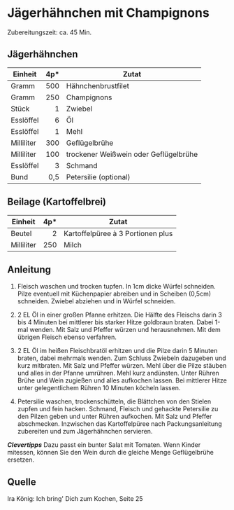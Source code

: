 # Jägerhähnchen mit Champignons

Zubereitungszeit: ca. 45 Min.

## Jägerhähnchen

| Einheit    | 4p* | Zutat                                 |
|------------|----:|---------------------------------------|
| Gramm      | 500 | Hähnchenbrustfilet                    |
| Gramm      | 250 | Champignons                           |
| Stück      | 1   | Zwiebel                               |
| Esslöffel  | 6   | Öl                                    |
| Esslöffel  | 1   | Mehl                                  |
| Milliliter | 300 | Geflügelbrühe                         |
| Milliliter | 100 | trockener Weißwein oder Geflügelbrühe |
| Esslöffel  | 3   | Schmand                               |
| Bund       | 0,5 | Petersilie (optional)                 |

## Beilage (Kartoffelbrei)

| Einheit    | 4p* | Zutat                             |
|------------|----:|-----------------------------------|
| Beutel     | 2   | Kartoffelpüree à 3 Portionen plus |
| Milliliter | 250 | Milch                             |

## Anleitung

1. Fleisch waschen und trocken tupfen. In 1cm dicke Würfel schneiden. Pilze
   eventuell mit Küchenpapier abreiben und in Scheiben (0,5cm) schneiden.
   Zwiebel abziehen und in Würfel schneiden.

2. 2 EL Öl in einer großen Pfanne erhitzen. Die Hälfte des Fleischs darin 3 bis
   4 Minuten bei mittlerer bis starker Hitze goldbraun braten. Dabei 1-mal
   wenden. Mit Salz und Pfeffer würzen und herausnehmen. Mit dem übrigen Fleisch
   ebenso verfahren.

3. 2 EL Öl im heißen Fleischbratöl erhitzen und die Pilze darin 5 Minuten
   braten, dabei mehrmals wenden. Zum Schluss Zwiebeln dazugeben und kurz
   mitbraten. Mit Salz und Pfeffer würzen. Mehl über die Pilze stäuben und alles
   in der Pfanne umrühren. Mehl kurz andünsten. Unter Rühren Brühe und Wein
   zugießen und alles aufkochen lassen. Bei mittlerer Hitze unter gelegentlichem
   Rühren 10 Minuten köcheln lassen.

4. Petersilie waschen, trockenschütteln, die Blättchen von den Stielen zupfen
   und fein hacken. Schmand, Fleisch und gehackte Petersilie zu den Pilzen geben
   und unter Rühren aufkochen. Mit Salz und Pfeffer abschmecken. Inzwischen das
   Kartoffelpüree nach Packungsanleitung zubereiten und zum Jägerhähnchen
   servieren.

***Clevertipps*** Dazu passt ein bunter Salat mit Tomaten. Wenn Kinder mitessen,
können Sie den Wein durch die gleiche Menge Geflügelbrühe ersetzen.

## Quelle

Ira König: Ich bring' Dich zum Kochen, Seite 25
